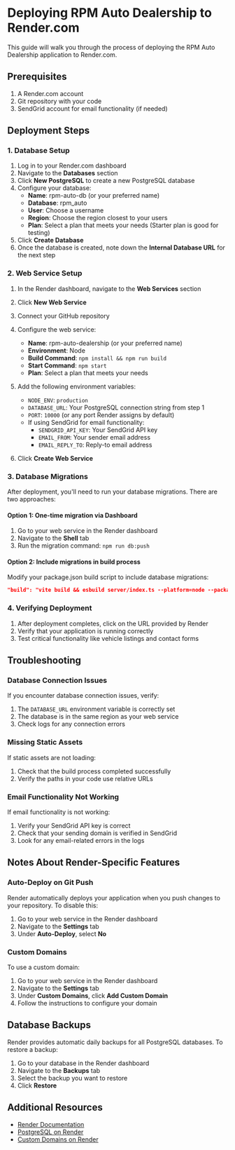 # Deploying RPM Auto Dealership to Render.com

This guide will walk you through the process of deploying the RPM Auto Dealership application to Render.com.

## Prerequisites

1. A Render.com account
2. Git repository with your code
3. SendGrid account for email functionality (if needed)

## Deployment Steps

### 1. Database Setup

1. Log in to your Render.com dashboard
2. Navigate to the **Databases** section
3. Click **New PostgreSQL** to create a new PostgreSQL database
4. Configure your database:
   - **Name**: rpm-auto-db (or your preferred name)
   - **Database**: rpm_auto
   - **User**: Choose a username
   - **Region**: Choose the region closest to your users
   - **Plan**: Select a plan that meets your needs (Starter plan is good for testing)
5. Click **Create Database**
6. Once the database is created, note down the **Internal Database URL** for the next step

### 2. Web Service Setup

1. In the Render dashboard, navigate to the **Web Services** section
2. Click **New Web Service**
3. Connect your GitHub repository
4. Configure the web service:
   - **Name**: rpm-auto-dealership (or your preferred name)
   - **Environment**: Node
   - **Build Command**: `npm install && npm run build`
   - **Start Command**: `npm start`
   - **Plan**: Select a plan that meets your needs

5. Add the following environment variables:
   - `NODE_ENV`: `production`
   - `DATABASE_URL`: Your PostgreSQL connection string from step 1
   - `PORT`: `10000` (or any port Render assigns by default)
   - If using SendGrid for email functionality:
     - `SENDGRID_API_KEY`: Your SendGrid API key
     - `EMAIL_FROM`: Your sender email address
     - `EMAIL_REPLY_TO`: Reply-to email address

6. Click **Create Web Service**

### 3. Database Migrations

After deployment, you'll need to run your database migrations. There are two approaches:

#### Option 1: One-time migration via Dashboard

1. Go to your web service in the Render dashboard
2. Navigate to the **Shell** tab
3. Run the migration command: `npm run db:push`

#### Option 2: Include migrations in build process

Modify your package.json build script to include database migrations:

```json
"build": "vite build && esbuild server/index.ts --platform=node --packages=external --bundle --format=esm --outdir=dist && npm run db:push"
```

### 4. Verifying Deployment

1. After deployment completes, click on the URL provided by Render
2. Verify that your application is running correctly
3. Test critical functionality like vehicle listings and contact forms

## Troubleshooting

### Database Connection Issues

If you encounter database connection issues, verify:

1. The `DATABASE_URL` environment variable is correctly set
2. The database is in the same region as your web service
3. Check logs for any connection errors

### Missing Static Assets

If static assets are not loading:

1. Check that the build process completed successfully
2. Verify the paths in your code use relative URLs

### Email Functionality Not Working

If email functionality is not working:

1. Verify your SendGrid API key is correct
2. Check that your sending domain is verified in SendGrid
3. Look for any email-related errors in the logs

## Notes About Render-Specific Features

### Auto-Deploy on Git Push

Render automatically deploys your application when you push changes to your repository. To disable this:

1. Go to your web service in the Render dashboard
2. Navigate to the **Settings** tab
3. Under **Auto-Deploy**, select **No**

### Custom Domains

To use a custom domain:

1. Go to your web service in the Render dashboard
2. Navigate to the **Settings** tab
3. Under **Custom Domains**, click **Add Custom Domain**
4. Follow the instructions to configure your domain

## Database Backups

Render provides automatic daily backups for all PostgreSQL databases. To restore a backup:

1. Go to your database in the Render dashboard
2. Navigate to the **Backups** tab
3. Select the backup you want to restore
4. Click **Restore**

## Additional Resources

- [Render Documentation](https://render.com/docs)
- [PostgreSQL on Render](https://render.com/docs/databases)
- [Custom Domains on Render](https://render.com/docs/custom-domains)